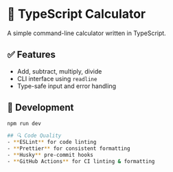 # 🧮 TypeScript Calculator

A simple command-line calculator written in TypeScript.

## ✅ Features

- Add, subtract, multiply, divide
- CLI interface using `readline`
- Type-safe input and error handling

## 🔧 Development

```bash
npm run dev

## 🔍 Code Quality
- **ESLint** for code linting
- **Prettier** for consistent formatting
- **Husky** pre-commit hooks
- **GitHub Actions** for CI linting & formatting
```
